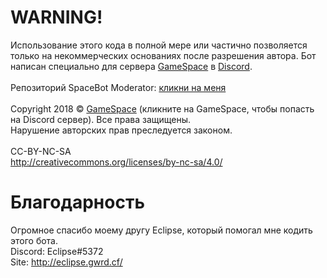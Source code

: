 # WARNING!
Использование этого кода в полной мере или частично позволяется только на некоммерческих основаниях после разрешения автора.
Бот написан специально для сервера [GameSpace](https://discord.io/gspace) в [Discord](https://discord.gg).<br><br>
Репозиторий SpaceBot Moderator: [кликни на меня](https://github.com/zziger/gamespacemoderator)<br><br>
Copyright 2018 © [GameSpace](https://discord.io/gspace) (кликните на GameSpace, чтобы попасть на Discord сервер). Все права защищены.<br>
Нарушение авторских прав преследуется законом.<br><br>
CC-BY-NC-SA<br>
http://creativecommons.org/licenses/by-nc-sa/4.0/
# Благодарность
Огромное спасибо моему другу Eclipse, который помогал мне кодить этого бота.<br>
Discord: Eclipse#5372<br>
Site: http://eclipse.gwrd.cf/
